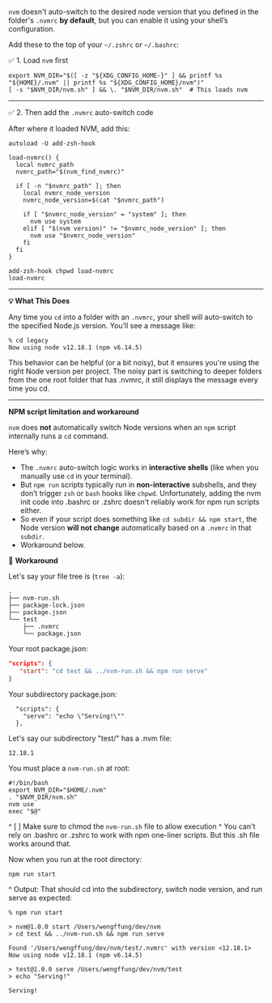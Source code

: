 
`nvm` doesn't auto-switch to the desired node version that you defined in the folder's `.nvmrc` **by default**, but you can enable it using your shell’s configuration.

Add these to the top of your `~/.zshrc` or `~/.bashrc`:

✅ 1. Load `nvm` first  

```
export NVM_DIR="$([ -z "${XDG_CONFIG_HOME-}" ] && printf %s "${HOME}/.nvm" || printf %s "${XDG_CONFIG_HOME}/nvm")"  
[ -s "$NVM_DIR/nvm.sh" ] && \. "$NVM_DIR/nvm.sh"  # This loads nvm
```

---

✅ 2. Then add the `.nvmrc` auto-switch code

After where it loaded NVM, add this:

```
autoload -U add-zsh-hook  
  
load-nvmrc() {  
  local nvmrc_path  
  nvmrc_path="$(nvm_find_nvmrc)"  
  
  if [ -n "$nvmrc_path" ]; then  
    local nvmrc_node_version  
    nvmrc_node_version=$(cat "$nvmrc_path")  
  
    if [ "$nvmrc_node_version" = "system" ]; then  
      nvm use system  
    elif [ "$(nvm version)" != "$nvmrc_node_version" ]; then  
      nvm use "$nvmrc_node_version"  
    fi  
  fi  
}  
  
add-zsh-hook chpwd load-nvmrc  
load-nvmrc  
```

---

**💡 What This Does**

Any time you `cd` into a folder with an `.nvmrc`, your shell will auto-switch to the specified Node.js version. You’ll see a message like:

```
% cd legacy
Now using node v12.18.1 (npm v6.14.5)
```

This behavior can be helpful (or a bit noisy), but it ensures you're using the right Node version per project. The noisy part is switching to deeper folders from the one root folder that has .nvmrc, it still displays the message every time you cd.

---

**NPM script limitation and workaround**

`nvm` does **not** automatically switch Node versions when an `npm` script internally runs a `cd` command.

Here’s why:
- The `.nvmrc` auto-switch logic works in **interactive shells** (like when you manually use `cd` in your terminal).
- But `npm run` scripts typically run in **non-interactive** subshells, and they don’t trigger `zsh` or `bash` hooks like `chpwd`. Unfortunately, adding the nvm init code into .bashrc or .zshrc doesn't reliably work for npm run scripts either.
- So even if your script does something like `cd subdir && npm start`, the Node version **will not change** automatically based on a `.nvmrc` in that `subdir`.
- Workaround below.

🔧 **Workaround**

Let's say your file tree is (`tree -a`):
```
.
├── nvm-run.sh
├── package-lock.json
├── package.json
└── test
    ├── .nvmrc
    └── package.json
```

Your root package.json:
```json
"scripts": {
   "start": "cd test && ../nvm-run.sh && npm run serve"
}
```

Your subdirectory package.json:
```
  "scripts": {
    "serve": "echo \"Serving!\""
  },
```

Let's say our subdirectory "test/" has a .nvm file:
```
12.18.1
```

You must place a `nvm-run.sh` at root:
```
#!/bin/bash
export NVM_DIR="$HOME/.nvm"
. "$NVM_DIR/nvm.sh"
nvm use
exec "$@"
```
^ [ ] Make sure to chmod the `nvm-run.sh` file to allow execution
^ You can't rely on .bashrc or .zshrc to work with npm one-liner scripts. But this .sh file works around that.

Now when you run at the root directory:
```
npm run start
```

^ Output: That should cd into the subdirectory, switch node version, and run serve as expected:
```
% npm run start       

> nvm@1.0.0 start /Users/wengffung/dev/nvm
> cd test && ../nvm-run.sh && npm run serve

Found '/Users/wengffung/dev/nvm/test/.nvmrc' with version <12.18.1>
Now using node v12.18.1 (npm v6.14.5)

> test@1.0.0 serve /Users/wengffung/dev/nvm/test
> echo "Serving!"

Serving!
```